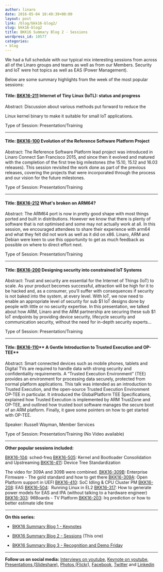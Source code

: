 ```yaml
---
author: linaro
date: 2016-05-04 10:49:39+00:00
layout: post
link: /blog/bkk16-blog2/
slug: bkk16-blog2
title: BKK16 Summary Blog 2 - Sessions
wordpress_id: 10577
categories:
- blog
---
```


We had a full schedule with our typical mix interesting sessions from across all of the Linaro groups and teams as well as from our Members. Security and IoT were hot topics as well as EAS (Power Management).

Below are some summary highlights from the week of the most popular sessions:


#### Title: [BKK16-211](http://connect.linaro.org/resource/bkk16/bkk16-211/) **Internet of Tiny Linux (IoTL): status and progress**


Abstract: Discussion about various methods put forward to reduce the

Linux kernel binary to make it suitable for small IoT applications.

Type of Session: Presentation/Training



* * *


#### Title: [BKK16-100](http://connect.linaro.org/resource/bkk16/bkk16-100/) **Evolution of the Reference Software Platform Project**


Abstract: The Reference Software Platform lead project was introduced in Linaro Connect San Francisco 2015, and since then it evolved and matured with the completion of the first tree big milestones (the 15.10, 15.12 and 16.03 releases). This session revisited the work done as part of the previous releases, covering the projects that were incorporated through the process and our vision for the future milestones.

Type of Session: Presentation/Training



* * *





#### Title: [BKK16-212](http://connect.linaro.org/resource/bkk16/bkk16-212/) **What's broken on ARM64?**


Abstract: The ARM64 port is now in pretty good shape with most things ported and built in distributions. However we know that there is plenty of software that is not optimised and some may not actually work at all. In this session, we encouraged attendees to share their experience with arm64 and what they felt did not work as well as it did on x86. Linaro, ARM and Debian were keen to use this opportunity to get as much feedback as possible on where to direct effort next.

Type of Session: Presentation/Training



* * *





#### Title: [BKK16-200](http://connect.linaro.org/resource/bkk16/bkk16-200/) **Designing security into constrained IoT Systems**


Abstract: Trust and security are essential for the Internet of Things (IoT) to scale. As your product becomes successful, attraction will be high for it to be hacked and, as a consumer, you'll suffer with consequences if security is not baked into the system, at every level. With IoT, we now need to enable an appropriate level of security for sub $1 IoT designs done by people with little or no security expertise. In this presentation, we talked about how ARM, Linaro and the ARM partnership are securing these sub $1 IoT endpoints by providing device security, lifecycle security and communication security, without the need for in-depth security experts…

Type of Session: Presentation/Training



* * *





#### Title: [BKK16-110](http://connect.linaro.org/resource/bkk16/bkk16-110/)** A Gentle Introduction to Trusted Execution and OP-TEE**


Abstract: Smart connected devices such as mobile phones, tablets and Digital TVs are required to handle data with strong security and confidentiality requirements. A “Trusted Execution Environment” (TEE) provides an environment for processing data securely, protected from normal platform applications. This talk was intended as an introduction to Trusted Execution, and the open-source Trusted Execution Environment OP-TEE in particular. It introduced the GlobalPlatform TEE Specifications, explained how Trusted Execution is implemented by ARM TrustZone and OP-TEE, and outlined how trusted boot software manages the secure boot of an ARM platform. Finally, it gave some pointers on how to get started with OP-TEE.

Speaker: Russell Wayman, Member Services

Type of Session: Presentation/Training (No Video available)



* * *



**Other popular sessions included:**

[BKK16-104](http://connect.linaro.org/resource/bkk16/bkk16-104/): sched-freq
[BKK16-505](http://connect.linaro.org/resource/bkk16/bkk16-505/): Kernel and Bootloader Consolidation and Upstreaming
[BKK16-411](http://connect.linaro.org/resource/bkk16/bkk16-411/): Device Tree Standardization

The video for 309A and 309B were combined.
[BKK16-309B](http://connect.linaro.org/resource/bkk16/bkk16-309b/): Enterprise Firmware - The gold standard and how to get there
[BKK16-309A](http://connect.linaro.org/resource/bkk16/bkk16-309a/): Open Platform support in UEFI
[BKK16-410](http://connect.linaro.org/resource/bkk16/bkk16-410/): SoC Idling & CPU Cluster PM
[BKK16-208](http://connect.linaro.org/resource/bkk16/bkk16-208/): EAS
[BKK16-504](http://connect.linaro.org/resource/bkk16/bkk16-504/):  Running Linux in EL2
[BKK16-317](http://connect.linaro.org/resource/bkk16/bkk16-317): How to generate power models for EAS and IPA (without talking to a hardware engineer)
[BKK16-303](http://connect.linaro.org/resource/bkk16/bkk16-303/): 96Boards - TV Platform
[BKK16-203](http://connect.linaro.org/resource/bkk16/bkk16-203/): Irq prediction or how to better estimate idle time



* * *



**On this series:**



 	
  * [BKK16 Summary Blog 1 - Keynotes](/blog/bkk16-blog1/)

 	
  * [BKK16 Summary Blog 2 - Sessions](/blog/bkk16-blog2/) (This one)

 	
  * [BKK16 Summary Blog 3 - Recognition and Demo Friday](/blog/bkk16-blog3/)





* * *



**Follow us on social media:**
[Interviews on youtube](https://www.youtube.com/user/linaroorg?sub_confirmation=1&utm_source=Linaro.org&utm_medium=blog&utm_campaign=social), [Keynote on youtube](https://www.youtube.com/user/linaroOnAir?sub_confirmation=1&utm_source=Linaro.org&utm_medium=blog&utm_campaign=social), [Presentations (Slideshare)](http://www.slideshare.net/linaroorg?utm_source=Linaro.org&utm_medium=blog&utm_campaign=social),
[Photos (Flickr)](https://www.flickr.com/photos/linaroorg?utm_source=Linaro.org&utm_medium=blog&utm_campaign=social), [Facebook](https://www.facebook.com/LinaroOrg?utm_source=Linaro.org&utm_medium=blog&utm_campaign=social), [Twitter](https://twitter.com/linaroorg?utm_source=Linaro.org&utm_medium=blog&utm_campaign=social) and [Linkedin](https://www.linkedin.com/company/1026961?utm_source=Linaro.org&utm_medium=blog&utm_campaign=social)



